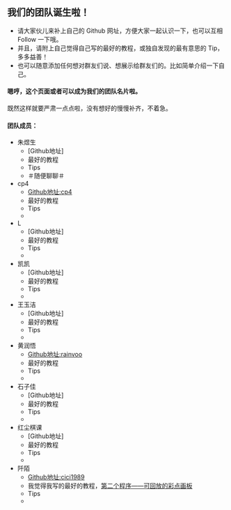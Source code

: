 ## 我们的团队诞生啦！

* 请大家伙儿来补上自己的 Github 网址，方便大家一起认识一下，也可以互相 Follow 一下哦。 
* 并且，请附上自己觉得自己写的最好的教程，或独自发现的最有意思的 Tip，多多益善！
* 也可以随意添加任何想对群友们说、想展示给群友们的。比如简单介绍一下自己。


#### 嗯哼，这个页面或者可以成为我们的团队名片啦。
既然这样就要严肃一点点啦，没有想好的慢慢补齐，不着急。




#### 团队成员：

* 朱煜生
   * [Github地址]
   * 最好的教程
   * Tips
   * ＃随便聊聊＃
* cp4
   * [Github地址:cp4](https://github.com/cp4)
   * 最好的教程
   * Tips
   * 
* L
   * [Github地址]
   * 最好的教程
   * Tips
   * 
* 凯凯
   * [Github地址]
   * 最好的教程
   * Tips
   * 
* 王玉洁
   * [Github地址]
   * 最好的教程
   * Tips
   * 
* 黄润悟
   * [Github地址:rainvoo](https://github.com/rainvoo)
   * 最好的教程
   * Tips
   * 
* 石子佳
   * [Github地址]
   * 最好的教程
   * Tips
   * 
* 红尘棋课
   * [Github地址]
   * 最好的教程
   * Tips
   * 
* 阡陌   
   * [Github地址:cici1989](https://github.com/cici1989) 
   * 我觉得我写的最好的教程，[第二个程序——可回放的彩点画板](http://cici19891.gitbooks.io/pythoncamp0/content/source/part2/3.html)
   * Tips
   * 
